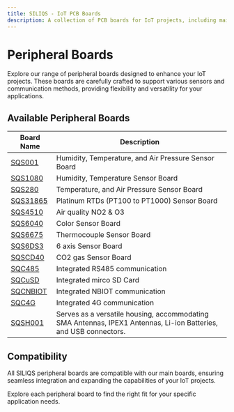 ```yaml
---
title: SILIQS - IoT PCB Boards
description: A collection of PCB boards for IoT projects, including main boards with communication capabilities and various peripheral boards.
---
```


# Peripheral Boards

Explore our range of peripheral boards designed to enhance your IoT projects. These boards are carefully crafted to support various sensors and communication methods, providing flexibility and versatility for your applications.

## Available Peripheral Boards

| Board Name       | Description                                 |
| ---------------- | ------------------------------------------- |
| [SQS001](sqs001.mdx) | Humidity, Temperature, and Air Pressure Sensor Board |
| [SQS1080](sqs1080.mdx) | Humidity, Temperature Sensor Board |
| [SQS280](sqs280.mdx) | Temperature, and Air Pressure Sensor Board |
| [SQS31865](sqs31865.mdx) | Platinum RTDs (PT100 to PT1000) Sensor Board |
| [SQS4510](sqs4510.mdx) | Air quality NO2 & O3 |
| [SQS6040](sqs6040.mdx) | Color Sensor Board |
| [SQS6675](sqs6675.mdx) | Thermocouple Sensor Board |
| [SQS6DS3](sqs6ds3.mdx) | 6 axis Sensor Board  |
| [SQSCD40](sqscd40.mdx) | CO2 gas Sensor Board |
| [SQC485](sqc485.mdx) | Integrated RS485 communication |
| [SQCuSD](sqcusd.mdx) | Integrated mirco SD Card |
| [SQCNBIOT](sqcnbiot.mdx) | Integrated NBIOT communication |
| [SQC4G](sqc4g.mdx) | Integrated 4G communication |
| [SQSH001](sqsh001.mdx) | Serves as a versatile housing, accommodating SMA Antennas, IPEX1 Antennas, Li-ion Batteries, and USB connectors. |


## Compatibility

All SILIQS peripheral boards are compatible with our main boards, ensuring seamless integration and expanding the capabilities of your IoT projects.

Explore each peripheral board to find the right fit for your specific application needs.
